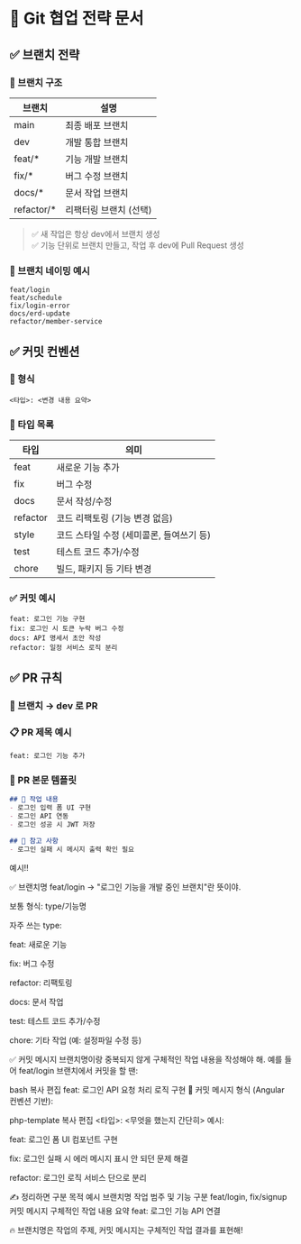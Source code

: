 # 📘 Git 협업 전략 문서

## ✅ 브랜치 전략

### 📁 브랜치 구조
| 브랜치 | 설명 |
|--------|------|
| main | 최종 배포 브랜치 |
| dev | 개발 통합 브랜치 |
| feat/* | 기능 개발 브랜치 |
| fix/* | 버그 수정 브랜치 |
| docs/* | 문서 작업 브랜치 |
| refactor/* | 리팩터링 브랜치 (선택) |

> ✅ 새 작업은 항상 dev에서 브랜치 생성  
> ✅ 기능 단위로 브랜치 만들고, 작업 후 dev에 Pull Request 생성

### 🧪 브랜치 네이밍 예시
```
feat/login
feat/schedule
fix/login-error
docs/erd-update
refactor/member-service
```

## ✅ 커밋 컨벤션

### 📌 형식
```
<타입>: <변경 내용 요약>
```

### 🎯 타입 목록

| 타입 | 의미 |
|------|------|
| feat | 새로운 기능 추가 |
| fix | 버그 수정 |
| docs | 문서 작성/수정 |
| refactor | 코드 리팩토링 (기능 변경 없음) |
| style | 코드 스타일 수정 (세미콜론, 들여쓰기 등) |
| test | 테스트 코드 추가/수정 |
| chore | 빌드, 패키지 등 기타 변경 |

### ✅ 커밋 예시
```
feat: 로그인 기능 구현
fix: 로그인 시 토큰 누락 버그 수정
docs: API 명세서 초안 작성
refactor: 일정 서비스 로직 분리
```

## ✅ PR 규칙

### 📌 브랜치 → dev 로 PR

### 📋 PR 제목 예시
```
feat: 로그인 기능 추가
```

### 📝 PR 본문 템플릿
```md
## 🔧 작업 내용
- 로그인 입력 폼 UI 구현
- 로그인 API 연동
- 로그인 성공 시 JWT 저장

## 📌 참고 사항
- 로그인 실패 시 메시지 출력 확인 필요
```

예시!!

✅ 브랜치명
feat/login
→ "로그인 기능을 개발 중인 브랜치"란 뜻이야.

보통 형식: type/기능명

자주 쓰는 type:

feat: 새로운 기능

fix: 버그 수정

refactor: 리팩토링

docs: 문서 작업

test: 테스트 코드 추가/수정

chore: 기타 작업 (예: 설정파일 수정 등)

✅ 커밋 메시지
브랜치명이랑 중복되지 않게 구체적인 작업 내용을 작성해야 해.
예를 들어 feat/login 브랜치에서 커밋을 할 땐:

bash
복사
편집
feat: 로그인 API 요청 처리 로직 구현
🔸 커밋 메시지 형식 (Angular 컨벤션 기반):

php-template
복사
편집
<타입>: <무엇을 했는지 간단히>
예시:

feat: 로그인 폼 UI 컴포넌트 구현

fix: 로그인 실패 시 에러 메시지 표시 안 되던 문제 해결

refactor: 로그인 로직 서비스 단으로 분리

✍️ 정리하면
구분	목적	예시
브랜치명	작업 범주 및 기능 구분	feat/login, fix/signup
커밋 메시지	구체적인 작업 내용 요약	feat: 로그인 기능 API 연결

🔥 브랜치명은 작업의 주제, 커밋 메시지는 구체적인 작업 결과를 표현해!
